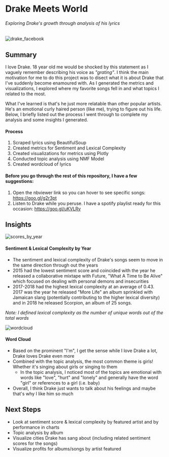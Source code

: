 # Drake Meets World
###### *Exploring Drake's growth through analysis of his lyrics*

![drake_facebook](https://user-images.githubusercontent.com/40477918/43699918-99f67422-9905-11e8-897c-128b13153f82.png)

## Summary
I love Drake. 18 year old me would be shocked by this statement as I vaguely remember describing his voice as *"grating"*. I think the main motivation for me to do this project was to disect what it is about Drake that I've suddenly become enamoured with. As I generated the metrics and visualizations, I explored where my favorite songs fell in and what topics I related to the most.

What I've learned is that's he just more relatable than other popular artists. He's an emotional curly haired person (like me), trying to figure out his life. Below, I briefly listed out the process I went through to complete my analysis and some insights I generated.

#### Process
1. Scraped lyrics using BeautifulSoup
2. Created metrics for Sentiment and Lexical Complexity
3. Created visualizations for metrics using Plotly
4. Conducted topic analysis using NMF Model
5. Created wordcloud of lyrics

#### Before you go through the rest of this repository, I have a few suggestions:
1. Open the nbviewer link so you can hover to see specific songs: https://goo.gl/g2r3pt
2. Listen to Drake while you peruse. I have a spotify playlist ready for this occasion: https://goo.gl/uKVLRy

## Insights
![scores_by_year](https://user-images.githubusercontent.com/40477918/43701160-098c7f62-990a-11e8-8feb-49af6b35bc0c.png)
#### Sentiment & Lexical Complexity by Year
+ The sentiment and lexical complexity of Drake's songs seem to move in the same direction through out the years
+ 2015 had the lowest sentiment score and coincided with the year he released a collaborative mixtape with Future, "What A Time to Be Alive" which focused on dealing with personal demons and insecurities
+ 2017-2018 had the highest lexical complexity at an average of 0.43. 2017 was the year he released "More Life" an album sprinkled with Jamaican slang (potentially contributing to the higher lexical diversity) and in 2018 he released Scorpion, an album of 25 songs. 

*Note: I defined lexical complexity as the number of unique words out of the total words*

![wordcloud](https://user-images.githubusercontent.com/40477918/43701208-30aad59e-990a-11e8-932f-f2a445fb84f6.png)
#### Word Cloud
+ Based on the prominent "I'm", I get the sense while I love Drake a lot, Drake loves Drake even more
+ Combined with the topic analysis, the most common theme is girls! Whether it's singing about girls or singing to them
    + In the topic analysis, I noticed most of the topics are emotional with words like "love", "hurt" and "lonely" and generally have the word "girl" or references to a girl (i.e. baby)
+ Overall, I think Drake just wants to talk about his feelings and maybe that's why I like him so much

## Next Steps
+ Look at sentiment score & lexical complexity by featured artist and by performance in charts
+ Topic analysis by album
+ Visualize cities Drake has sang about (including related sentiment scores for the songs)
+ Visualize profits for albums/songs by artist featured

